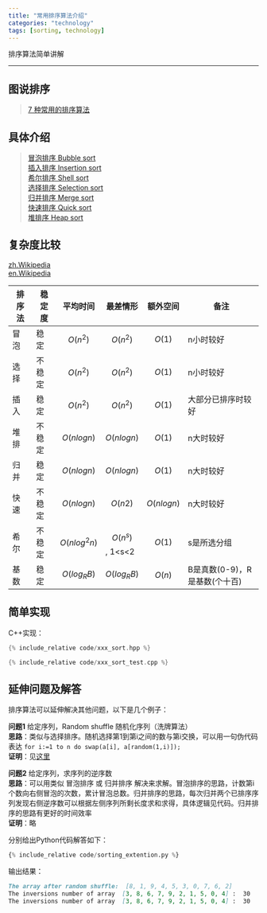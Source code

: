 ```yaml
---
title: "常用排序算法介绍"
categories: "technology"
tags: [sorting, technology]
---
```



排序算法简单讲解

---

## 图说排序

> [7 种常用的排序算法](http://blog.jobbole.com/11745/)  

## 具体介绍

> [冒泡排序 Bubble sort](http://www.cnblogs.com/morewindows/archive/2011/08/06/2129603.html)  
> [插入排序 Insertion sort](http://www.cnblogs.com/morewindows/archive/2011/08/06/2129610.html)  
> [希尔排序 Shell sort](http://www.cnblogs.com/morewindows/archive/2011/08/08/2130684.html)  
> [选择排序 Selection sort](http://www.cnblogs.com/morewindows/archive/2011/08/09/2131953.html)  
> [归并排序 Merge sort](http://www.cnblogs.com/morewindows/archive/2011/08/11/2134593.html)  
> [快速排序 Quick sort](http://www.cnblogs.com/morewindows/archive/2011/08/13/2137415.html)  
> [堆排序   Heap sort](http://www.cnblogs.com/morewindows/archive/2011/08/22/2149612.html)  

## 复杂度比较

[zh.Wikipedia](https://zh.wikipedia.org/wiki/%E6%8E%92%E5%BA%8F%E7%AE%97%E6%B3%95)  
[en.Wikipedia](https://en.wikipedia.org/wiki/Sorting_algorithm)  

| 排序法 | 稳定度 | 平均时间         | 最差情形          | 额外空间       | 备注                          |
|--------|--------|------------------|-------------------|----------------|-------------------------------|
| 冒泡   | 稳定   | $$O(n^2)$$       | $$O(n^2)$$        | $$O(1)$$       | n小时较好                     |
| 选择   | 不稳定 | $$O(n^2)$$       | $$O(n^2)$$        | $$O(1)$$       | n小时较好                     |
| 插入   | 稳定   | $$O(n^2)$$       | $$O(n^2)$$        | $$O(1)$$       | 大部分已排序时较好            |
| 堆排   | 不稳定 | $$O(n log n)$$   | $$O(n log n)$$    | $$O(1)$$       | n大时较好                     |
| 归并   | 稳定   | $$O(n log n)$$   | $$O(n log n)$$    | $$O(1)$$       | n大时较好                     |
| 快速   | 不稳定 | $$O(n log n)$$   | $$O(n2)$$         | $$O(n log n)$$ | n大时较好                     |
| 希尔   | 不稳定 | $$O(n log^2 n)$$ | $$O(n^s)$$, 1<s<2 | $$O(1)$$       | s是所选分组                   |
| 基数   | 稳定   | $$O(log _R B)$$  | $$O(log _R B)$$   | $$O(n)$$       | B是真数(0-9)，R是基数(个十百) |

## 简单实现

C++实现：
```cpp
{% include_relative code/xxx_sort.hpp %}
```
```cpp
{% include_relative code/xxx_sort_test.cpp %}
```

## 延伸问题及解答

排序算法可以延伸解决其他问题，以下是几个例子：

**问题1** 给定序列，Random shuffle 随机化序列（洗牌算法）  
   **思路**：类似与选择排序。随机选择第1到第i之间的数与第i交换，可以用一句伪代码表达 `for i:=1 to n do swap(a[i], a[random(1,i)]);`  
   **证明**：见[这里](../../../2014/12/11/prove-random-shuffle.html)  

**问题2** 给定序列，求序列的逆序数  
   **思路**：可以用类似 冒泡排序 或 归并排序 解决来求解。冒泡排序的思路，计数第i个数向右侧冒泡的次数，累计冒泡总数。归并排序的思路，每次归并两个已排序序列发现右侧逆序数可以根据左侧序列所剩长度求和求得，具体逻辑见代码。归并排序的思路有更好的时间效率  
   **证明**：略  

分别给出Python代码解答如下：  
````python
{% include_relative code/sorting_extention.py %}
````

输出结果：
````markdown
The array after random shuffle:  [8, 1, 9, 4, 5, 3, 0, 7, 6, 2]
The inversions number of array  [3, 8, 6, 7, 9, 2, 1, 5, 0, 4] :  30
The inversions number of array  [3, 8, 6, 7, 9, 2, 1, 5, 0, 4] :  30
````
